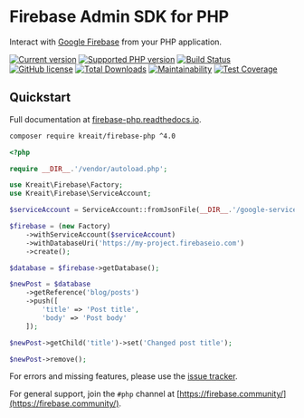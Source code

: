 # Firebase Admin SDK for PHP

Interact with [Google Firebase](https://firebase.google.com) from your PHP application.

[![Current version](https://img.shields.io/packagist/v/kreait/firebase-php.svg)](https://packagist.org/packages/kreait/firebase-php)
[![Supported PHP version](https://img.shields.io/packagist/php-v/kreait/firebase-php.svg)]()
[![Build Status](https://travis-ci.org/kreait/firebase-php.svg?branch=master)](https://travis-ci.org/kreait/firebase-php)
[![GitHub license](https://img.shields.io/github/license/kreait/firebase-php.svg)](https://github.com/kreait/firebase-php/blob/master/LICENSE)
[![Total Downloads](https://img.shields.io/packagist/dt/kreait/firebase-php.svg)]()
[![Maintainability](https://api.codeclimate.com/v1/badges/577e2f8f5df7f4133675/maintainability)](https://codeclimate.com/github/kreait/firebase-php/maintainability)
[![Test Coverage](https://api.codeclimate.com/v1/badges/577e2f8f5df7f4133675/test_coverage)](https://codeclimate.com/github/kreait/firebase-php/test_coverage)

## Quickstart

Full documentation at [firebase-php.readthedocs.io](https://firebase-php.readthedocs.io/).

```bash
composer require kreait/firebase-php ^4.0
```

```php
<?php

require __DIR__.'/vendor/autoload.php';

use Kreait\Firebase\Factory;
use Kreait\Firebase\ServiceAccount;

$serviceAccount = ServiceAccount::fromJsonFile(__DIR__.'/google-service-account.json');

$firebase = (new Factory)
    ->withServiceAccount($serviceAccount)
    ->withDatabaseUri('https://my-project.firebaseio.com')
    ->create();

$database = $firebase->getDatabase();

$newPost = $database
    ->getReference('blog/posts')
    ->push([
        'title' => 'Post title',
        'body' => 'Post body'
    ]);

$newPost->getChild('title')->set('Changed post title');

$newPost->remove();
```

For errors and missing features, please use the [issue tracker](https://github.com/kreait/firebase-php/issues/).

For general support, join the `#php` channel at [https://firebase.community/](https://firebase.community/).
